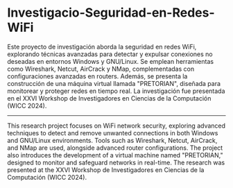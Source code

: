 # Investigacio-Seguridad-en-Redes-WiFi
Este proyecto de investigación aborda la seguridad en redes WiFi, explorando técnicas avanzadas para detectar y expulsar conexiones no deseadas en entornos Windows y GNU/Linux. Se emplean herramientas como Wireshark, Netcut, AirCrack y NMap, complementadas con configuraciones avanzadas en routers. Además, se presenta la construcción de una máquina virtual llamada "PRETORIAN", diseñada para monitorear y proteger redes en tiempo real. La investigación fue presentada en el XXVI Workshop de Investigadores en Ciencias de la Computación (WICC 2024).

---

This research project focuses on WiFi network security, exploring advanced techniques to detect and remove unwanted connections in both Windows and GNU/Linux environments. Tools such as Wireshark, Netcut, AirCrack, and NMap are used, alongside advanced router configurations. The project also introduces the development of a virtual machine named "PRETORIAN," designed to monitor and safeguard networks in real-time. The research was presented at the XXVI Workshop de Investigadores en Ciencias de la Computación (WICC 2024).

